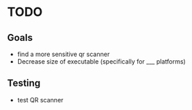 # TODO

## Goals

- find a more sensitive qr scanner
- Decrease size of executable (specifically for \_\_\_ platforms)

## Testing

- test QR scanner
